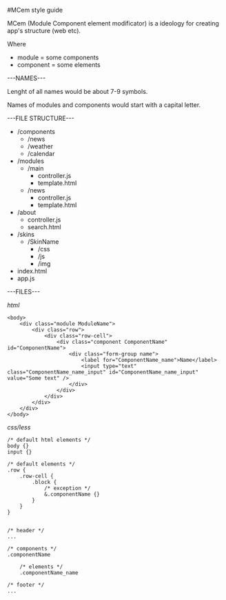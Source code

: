 #MCem style guide

MCem (Module Component element modificator) is a ideology for creating app's structure (web etc).

Where
* module = some components
* component = some elements

---NAMES---

Lenght of all names would be about 7-9 symbols.

Names of modules and components would start with a capital letter.

---FILE STRUCTURE---

* /components
  * /news
  * /weather
  * /calendar
* /modules
  * /main
    * controller.js
    * template.html
  * /news
    * controller.js
    * template.html
* /about
  * controller.js
  * search.html
* /skins
  * /SkinName
    * /css
    * /js
    * /img
* index.html
* app.js

---FILES---

*html*

	<body>
		<div class="module ModuleName">
		    <div class="row">
		    	<div class="row-cell">
		    		<div class="component ComponentName" id="ComponentName">
			    		<div class="form-group name">
			    			<label for="ComponentName_name">Name</label>
			    			<input type="text" class="ComponentName_name_input" id="ComponentName_name_input" value="Some text" />
			    		</div>
		    		</div>
		    	</div>
		    </div>
		</div>
	</body>

*css/less*

	/* default html elements */
	body {}
	input {}

	/* default elements */
	.row {
		.row-cell {
			.block {
				/* exception */
				&.componentName {}
			}
		}
	}


	/* header */
	...

	/* components */
	.componentName

		/* elements */
		.componentName_name

	/* footer */
	...
